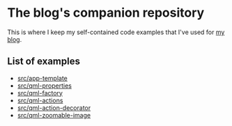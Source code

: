 The blog's companion repository
===============================

This is where I keep my self-contained code examples that I've used for
[my blog](https://quitemeticulouslogic.com).


List of examples
----------------

- [src/app-template](src/app-template)
- [src/qml-properties](src/qml-properties)
- [src/qml-factory](src/qml-factory)
- [src/qml-actions](src/qml-actions)
- [src/qml-action-decorator](src/qml-action-decorator)
- [src/qml-zoomable-image](src/qml-zoomable-image)
